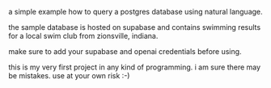 a simple example how to query a postgres database using natural language. 

the sample database is hosted on supabase and contains swimming results for a local swim club from zionsville, indiana. 

make sure to add your supabase and openai credentials before using. 

this is my very first project in any kind of programming. 
i am sure there may be mistakes. use at your own risk :-) 
